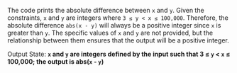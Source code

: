 The code prints the absolute difference between `x` and `y`. Given the constraints, `x` and `y` are integers where `3 ≤ y < x ≤ 100,000`. Therefore, the absolute difference `abs(x - y)` will always be a positive integer since `x` is greater than `y`. The specific values of `x` and `y` are not provided, but the relationship between them ensures that the output will be a positive integer.

Output State: **`x` and `y` are integers defined by the input such that 3 ≤ `y` < `x` ≤ 100,000; the output is abs(`x` - `y`)**